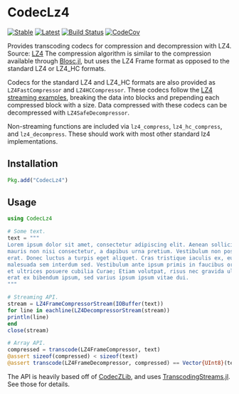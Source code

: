 # CodecLz4

[![Stable](https://img.shields.io/badge/docs-stable-blue.svg)](https://juliaio.github.io/CodecLz4.jl/stable)
[![Latest](https://img.shields.io/badge/docs-latest-blue.svg)](https://juliaio.github.io/CodecLz4.jl/latest)
[![Build Status](https://travis-ci.com/JuliaIO/CodecLz4.jl.svg?branch=master)](https://travis-ci.com/JuliaIO/CodecLz4.jl)
[![CodeCov](https://codecov.io/gh/JuliaIO/CodecLz4.jl/branch/master/graph/badge.svg)](https://codecov.io/gh/JuliaIO/CodecLz4.jl)

Provides transcoding codecs for compression and decompression with LZ4. Source: [LZ4](https://github.com/lz4/lz4)
The compression algorithm is similar to the compression available through [Blosc.jl](https://github.com/stevengj/Blosc.jl), but uses the LZ4 Frame format as opposed to the standard LZ4 or LZ4_HC formats.

Codecs for the standard LZ4 and LZ4_HC formats are also provided as `LZ4FastCompressor` and `LZ4HCCompressor`.
These codecs follow the [LZ4 streaming examples](https://github.com/lz4/lz4/tree/master/examples),
breaking the data into blocks and prepending each compressed block with a size.
Data compressed with these codecs can be decompressed with `LZ4SafeDecompressor`.

Non-streaming functions are included via `lz4_compress`, `lz4_hc_compress`, and `lz4_decompress`.
These should work with most other standard lz4 implementations.

## Installation

```julia
Pkg.add("CodecLz4")
```

## Usage

```julia
using CodecLz4

# Some text.
text = """
Lorem ipsum dolor sit amet, consectetur adipiscing elit. Aenean sollicitudin
mauris non nisi consectetur, a dapibus urna pretium. Vestibulum non posuere
erat. Donec luctus a turpis eget aliquet. Cras tristique iaculis ex, eu
malesuada sem interdum sed. Vestibulum ante ipsum primis in faucibus orci luctus
et ultrices posuere cubilia Curae; Etiam volutpat, risus nec gravida ultricies,
erat ex bibendum ipsum, sed varius ipsum ipsum vitae dui.
"""

# Streaming API.
stream = LZ4FrameCompressorStream(IOBuffer(text))
for line in eachline(LZ4DecompressorStream(stream))
println(line)
end
close(stream)

# Array API.
compressed = transcode(LZ4FrameCompressor, text)
@assert sizeof(compressed) < sizeof(text)
@assert transcode(LZ4FrameDecompressor, compressed) == Vector{UInt8}(text)
```
The API is heavily based off of [CodecZLib](https://github.com/JuliaIO/CodecZlib.jl), and uses [TranscodingStreams.jl](https://github.com/JuliaIO/TranscodingStreams.jl). See those for details.
